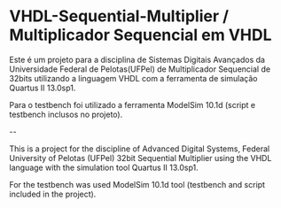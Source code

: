 # VHDL-Sequential-Multiplier / Multiplicador Sequencial em VHDL

Este é um projeto para a disciplina de Sistemas Digitais Avançados da Universidade Federal de Pelotas(UFPel) de Multiplicador Sequencial de 32bits utilizando a linguagem VHDL com a ferramenta de simulação Quartus II 13.0sp1.

Para o testbench foi utilizado a ferramenta ModelSim 10.1d (script e testbench inclusos no projeto).

--

This is a project for the discipline of Advanced Digital Systems, Federal University of Pelotas (UFPel) 32bit Sequential Multiplier using the VHDL language with the simulation tool Quartus II 13.0sp1.

For the testbench was used ModelSim 10.1d tool (testbench and script included in the project).